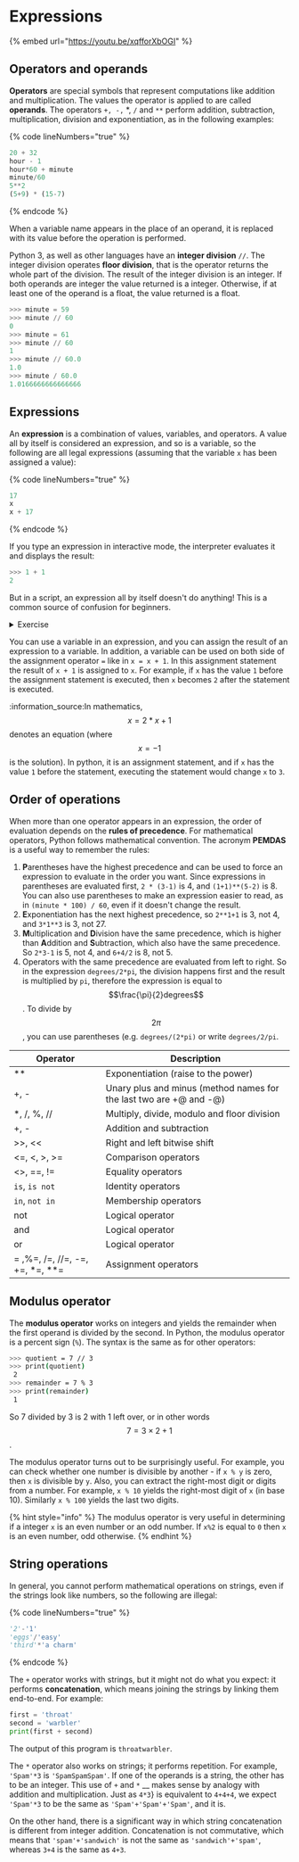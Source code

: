# Expressions

{% embed url="https://youtu.be/xqfforXbOGI" %}

## Operators and operands

**Operators** are special symbols that represent computations like addition and multiplication. The values the operator is applied to are called **operands**. The operators `+, -,` \*, `/` and `**` perform addition, subtraction, multiplication, division and exponentiation, as in the following examples:

{% code lineNumbers="true" %}
```python
20 + 32 
hour - 1 
hour*60 + minute 
minute/60 
5**2 
(5+9) * (15-7)
```
{% endcode %}

When a variable name appears in the place of an operand, it is replaced with its value before the operation is performed.

Python 3, as well as other languages have an **integer division** `//`. The integer division operates **floor division**, that is the operator returns the whole part of the division. The result of the integer division is an integer. If both operands are integer the value returned is a integer. Otherwise, if at least one of the operand is a float, the value returned is a float.

```python
>>> minute = 59 
>>> minute // 60
0
>>> minute = 61 
>>> minute // 60
1 
>>> minute // 60.0
1.0 
>>> minute / 60.0
1.0166666666666666 
```

## Expressions

An **expression** is a combination of values, variables, and operators. A value all by itself is considered an expression, and so is a variable, so the following are all legal expressions (assuming that the variable `x` has been assigned a value):

{% code lineNumbers="true" %}
```python
17
x 
x + 17
```
{% endcode %}

If you type an expression in interactive mode, the interpreter evaluates it and displays the result:

```python
>>> 1 + 1
2
```

But in a script, an expression all by itself doesn't do anything! This is a common source of confusion for beginners.

<details>

<summary>Exercise</summary>

Type the following statements in the Python interpreter to see what they do:

```
5 
x = 5 
x + 1
```

Now put the same statements into a script and run it. What is the output? Modify the script by transforming each expression into a `print` statement and then run it again.

</details>

You can use a variable in an expression, and you can assign the result of an expression to a variable. In addition, a variable can be used on both side of the assignment operator `=` like in `x = x + 1`. In this assignment statement the result of `x + 1` is assigned to `x`. For example, if `x` has the value `1` before the assignment statement is executed, then `x` becomes `2` after the statement is executed.

:information\_source:In mathematics, $$x = 2 * x + 1$$ denotes an equation (where $$x = -1$$ is the solution). In python, it is an assignment statement, and if `x` has the value `1` before the statement, executing the statement would change `x` to `3`.

## Order of operations

When more than one operator appears in an expression, the order of evaluation depends on the **rules of precedence**. For mathematical operators, Python follows mathematical convention. The acronym **PEMDAS** is a useful way to remember the rules:

1. **P**arentheses have the highest precedence and can be used to force an expression to evaluate in the order you want. Since expressions in parentheses are evaluated first, `2 * (3-1)` is 4, and `(1+1)**(5-2)` is 8. You can also use parentheses to make an expression easier to read, as in `(minute * 100) / 60`, even if it doesn't change the result.
2. **E**xponentiation has the next highest precedence, so `2**1+1` is 3, not 4, and `3*1**3` is 3, not 27.
3. **M**ultiplication and **D**ivision have the same precedence, which is higher than **A**ddition and **S**ubtraction, which also have the same precedence. So `2*3-1` is 5, not 4, and `6+4/2` is 8, not 5.
4. Operators with the same precedence are evaluated from left to right. So in the expression `degrees/2*pi`_,_ the division happens first and the result is multiplied by `pi`, therefore the expression is equal to $$\frac{\pi}{2}degrees$$. To divide by $$2\pi$$, you can use parentheses (e.g. `degrees/(2*pi)` or write `degrees/2/pi`.

| Operator                           | Description                                                        |
| ---------------------------------- | ------------------------------------------------------------------ |
| \*\*                               | Exponentiation (raise to the power)                                |
| +, -                               | Unary plus and minus (method names for the last two are +@ and -@) |
| \*, /, %, //                       | Multiply, divide, modulo and floor division                        |
| +, -                               | Addition and subtraction                                           |
| >>, <<                             | Right and left bitwise shift                                       |
| <=, <, >, >=                       | Comparison operators                                               |
| <>, ==, !=                         | Equality operators                                                 |
| `is`, `is not`                     | Identity operators                                                 |
| `in`, `not in`                     | Membership operators                                               |
| not                                | Logical operator                                                   |
| and                                | Logical operator                                                   |
| or                                 | Logical operator                                                   |
| = ,%=, /=, //=, -=, +=, \*=, \*\*= | Assignment operators                                               |

## Modulus operator

The **modulus operator** works on integers and yields the remainder when the first operand is divided by the second. In Python, the modulus operator is a percent sign (`%`). The syntax is the same as for other operators:

```bash
>>> quotient = 7 // 3 
>>> print(quotient)
 2 
>>> remainder = 7 % 3 
>>> print(remainder) 
 1 
```

So 7 divided by 3 is 2 with 1 left over, or in other words $$7=3\times 2 + 1$$.

The modulus operator turns out to be surprisingly useful. For example, you can check whether one number is divisible by another - if `x % y` is zero, then `x` is divisible by `y`. Also, you can extract the right-most digit or digits from a number. For example, `x % 10` yields the right-most digit of `x` (in base 10). Similarly `x % 100` yields the last two digits.

{% hint style="info" %}
The modulus operator is very useful in determining if a integer `x` is an even number or an odd number. If `x%2` is equal to `0` then `x` is an even number, odd otherwise.
{% endhint %}

## String operations

In general, you cannot perform mathematical operations on strings, even if the strings look like numbers, so the following are illegal:

{% code lineNumbers="true" %}
```python
'2'-'1' 
'eggs'/'easy' 
'third'*'a charm'
```
{% endcode %}

The `+` operator works with strings, but it might not do what you expect: it performs **concatenation**, which means joining the strings by linking them end-to-end. For example:

```python
first = 'throat' 
second = 'warbler' 
print(first + second) 
```

The output of this program is `throatwarbler`.

The `*` operator also works on strings; it performs repetition. For example, `'Spam'*3` is `'SpamSpamSpam'`. If one of the operands is a string, the other has to be an integer. This use of `+` and `*` \_\_ makes sense by analogy with addition and multiplication. Just as `4*3`} is equivalent to `4+4+4`, we expect `'Spam'*3` to be the same as `'Spam'+'Spam'+'Spam'`, and it is.

On the other hand, there is a significant way in which string concatenation is different from integer addition. Concatenation is not commutative, which means that `'spam'+'sandwich'` is not the same as `'sandwich'+'spam'`, whereas `3+4` is the same as `4+3`.
